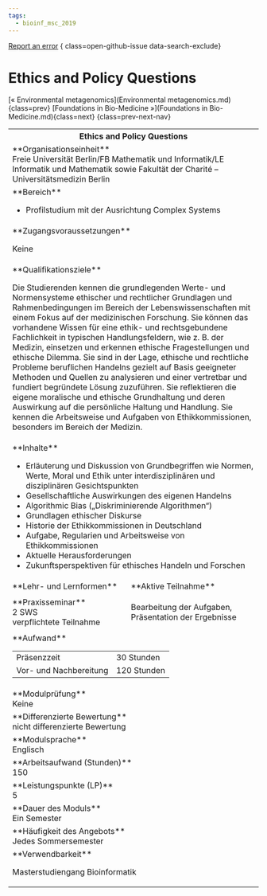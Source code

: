 ```yaml
---
tags:
  - bioinf_msc_2019
---
```

[Report an error](https://github.com/SGSSGene/FUB-SUP/issues/new?title=Error%20in%20%22Ethics%20and%20Policy%20Questions%22&body=There%20seems%20to%20be%20an%20error%20in%20module%20%22Ethics%20and%20Policy%20Questions%22%2E%0A%0A%3CDescribe%20here%20a%20slightly%20more%20detailed%20description%20of%20what%20is%20wrong%3E&labels=bug)
{ class=open-github-issue data-search-exclude}

# Ethics and Policy Questions

[« Environmental metagenomics](Environmental metagenomics.md){class=prev}
[Foundations in Bio-Medicine »](Foundations in Bio-Medicine.md){class=next}
{class=prev-next-nav}

<table markdown id="moduledesc">
<tr markdown class="moduledesc_head"><th colspan="2">Ethics and Policy Questions </th></tr>
<tr markdown><td colspan="2">**Organisationseinheit**   <br>Freie Universität Berlin/FB Mathematik und Informatik/LE Informatik und Mathematik sowie Fakultät der Charité – Universitätsmedizin Berlin</td></tr>

<tr markdown><td colspan="2">**Bereich**<br>


- Profilstudium mit der Ausrichtung Complex Systems

</td></tr>

<tr markdown><td colspan="2">**Zugangsvoraussetzungen** <br>

Keine


</td></tr>
<tr markdown><td colspan="2">**Qualifikationsziele**    <br>

Die Studierenden kennen die grundlegenden Werte- und Normensysteme ethischer
und rechtlicher Grundlagen und Rahmenbedingungen im Bereich der
Lebenswissenschaften mit einem Fokus auf der medizinischen Forschung. Sie
können das vorhandene Wissen für eine ethik- und rechtsgebundene
Fachlichkeit in typischen Handlungsfeldern, wie z. B. der Medizin, einsetzen
und erkennen ethische Fragestellungen und ethische Dilemma. Sie sind in der
Lage, ethische und rechtliche Probleme beruflichen Handelns gezielt auf
Basis geeigneter Methoden und Quellen zu analysieren und einer vertretbar
und fundiert begründete Lösung zuzuführen. Sie reflektieren die eigene
moralische und ethische Grundhaltung und deren Auswirkung auf die
persönliche Haltung und Handlung. Sie kennen die Arbeitsweise und Aufgaben
von Ethikkommissionen, besonders im Bereich der Medizin.


</td></tr>
<tr markdown><td colspan="2">**Inhalte**                <br>


- Erläuterung und Diskussion von Grundbegriffen wie Normen, Werte, Moral und
Ethik unter interdisziplinären und disziplinären Gesichtspunkten
- Gesellschaftliche Auswirkungen des eigenen Handelns
- Algorithmic Bias („Diskriminierende Algorithmen“)
- Grundlagen ethischer Diskurse
- Historie der Ethikkommissionen in Deutschland
- Aufgabe, Regularien und Arbeitsweise von Ethikkommissionen
- Aktuelle Herausforderungen
- Zukunftsperspektiven für ethisches Handeln und Forschen


</td></tr>

<tr markdown><td>**Lehr- und Lernformen**</td><td>**Aktive Teilnahme**</td></tr>
<tr markdown><td> **Praxisseminar** <br>2 SWS <br> verpflichtete Teilnahme</td><td>

Bearbeitung der Aufgaben, Präsentation der Ergebnisse
</td></tr>
<tr markdown><td colspan="2">**Aufwand**                <br>
<table class="aufwand_table">
<tr><td>Präsenzzeit</td><td>30 Stunden</td></tr>
<tr><td>Vor- und Nachbereitung</td><td>120 Stunden</td></tr>
</table>

</td></tr>
<tr markdown><td colspan="2">**Modulprüfung**             <br>Keine


</td></tr>
<tr markdown><td colspan="2">**Differenzierte Bewertung** <br>nicht differenzierte Bewertung

</td></tr>
<tr markdown><td colspan="2">**Modulsprache**             <br>Englisch</td></tr>
<tr markdown><td colspan="2">**Arbeitsaufwand (Stunden)** <br>150</td></tr>
<tr markdown><td colspan="2">**Leistungspunkte (LP)**     <br>5</td></tr>
<tr markdown><td colspan="2">**Dauer des Moduls**         <br>Ein Semester</td></tr>
<tr markdown><td colspan="2">**Häufigkeit des Angebots**  <br>Jedes Sommersemester</td></tr>
<tr markdown><td colspan="2">**Verwendbarkeit**           <br>

Masterstudiengang Bioinformatik


</td></tr>

</table>
